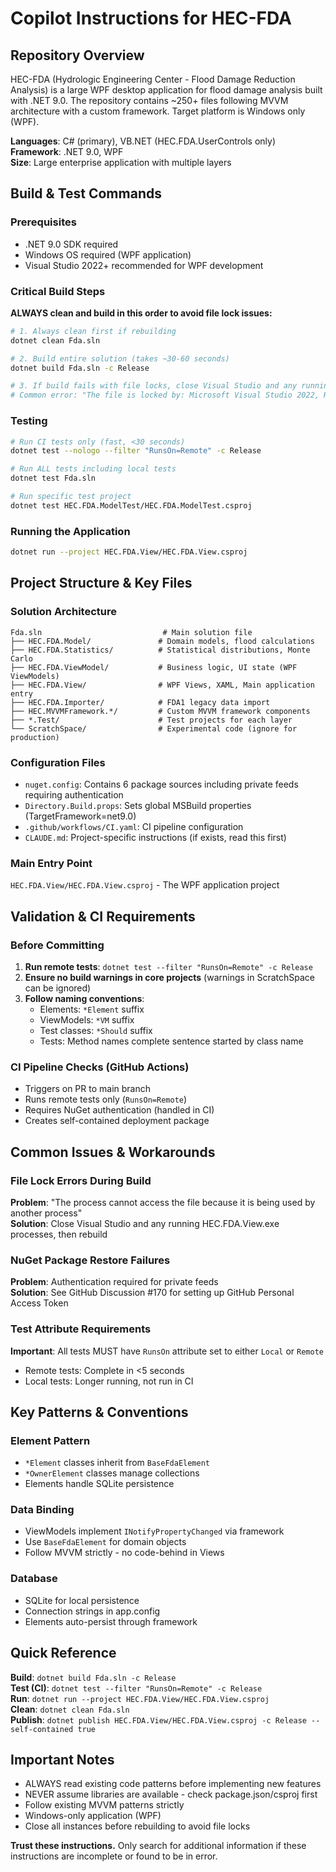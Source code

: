 # Copilot Instructions for HEC-FDA

## Repository Overview
HEC-FDA (Hydrologic Engineering Center - Flood Damage Reduction Analysis) is a large WPF desktop application for flood damage analysis built with .NET 9.0. The repository contains ~250+ files following MVVM architecture with a custom framework. Target platform is Windows only (WPF).

**Languages**: C# (primary), VB.NET (HEC.FDA.UserControls only)  
**Framework**: .NET 9.0, WPF  
**Size**: Large enterprise application with multiple layers  

## Build & Test Commands

### Prerequisites
- .NET 9.0 SDK required
- Windows OS required (WPF application)
- Visual Studio 2022+ recommended for WPF development

### Critical Build Steps
**ALWAYS clean and build in this order to avoid file lock issues:**
```bash
# 1. Always clean first if rebuilding
dotnet clean Fda.sln

# 2. Build entire solution (takes ~30-60 seconds)
dotnet build Fda.sln -c Release

# 3. If build fails with file locks, close Visual Studio and any running instances of HEC.FDA.View.exe
# Common error: "The file is locked by: Microsoft Visual Studio 2022, HEC.FDA.View"
```

### Testing
```bash
# Run CI tests only (fast, <30 seconds)
dotnet test --nologo --filter "RunsOn=Remote" -c Release

# Run ALL tests including local tests
dotnet test Fda.sln

# Run specific test project
dotnet test HEC.FDA.ModelTest/HEC.FDA.ModelTest.csproj
```

### Running the Application
```bash
dotnet run --project HEC.FDA.View/HEC.FDA.View.csproj
```

## Project Structure & Key Files

### Solution Architecture
```
Fda.sln                           # Main solution file
├── HEC.FDA.Model/               # Domain models, flood calculations
├── HEC.FDA.Statistics/          # Statistical distributions, Monte Carlo
├── HEC.FDA.ViewModel/           # Business logic, UI state (WPF ViewModels)
├── HEC.FDA.View/                # WPF Views, XAML, Main application entry
├── HEC.FDA.Importer/            # FDA1 legacy data import
├── HEC.MVVMFramework.*/         # Custom MVVM framework components
├── *.Test/                      # Test projects for each layer
└── ScratchSpace/                # Experimental code (ignore for production)
```

### Configuration Files
- `nuget.config`: Contains 6 package sources including private feeds requiring authentication
- `Directory.Build.props`: Sets global MSBuild properties (TargetFramework=net9.0)
- `.github/workflows/CI.yaml`: CI pipeline configuration
- `CLAUDE.md`: Project-specific instructions (if exists, read this first)

### Main Entry Point
`HEC.FDA.View/HEC.FDA.View.csproj` - The WPF application project

## Validation & CI Requirements

### Before Committing
1. **Run remote tests**: `dotnet test --filter "RunsOn=Remote" -c Release`
2. **Ensure no build warnings in core projects** (warnings in ScratchSpace can be ignored)
3. **Follow naming conventions**:
   - Elements: `*Element` suffix
   - ViewModels: `*VM` suffix  
   - Test classes: `*Should` suffix
   - Tests: Method names complete sentence started by class name

### CI Pipeline Checks (GitHub Actions)
- Triggers on PR to main branch
- Runs remote tests only (`RunsOn=Remote`)
- Requires NuGet authentication (handled in CI)
- Creates self-contained deployment package

## Common Issues & Workarounds

### File Lock Errors During Build
**Problem**: "The process cannot access the file because it is being used by another process"  
**Solution**: Close Visual Studio and any running HEC.FDA.View.exe processes, then rebuild

### NuGet Package Restore Failures
**Problem**: Authentication required for private feeds  
**Solution**: See GitHub Discussion #170 for setting up GitHub Personal Access Token

### Test Attribute Requirements
**Important**: All tests MUST have `RunsOn` attribute set to either `Local` or `Remote`
- Remote tests: Complete in <5 seconds
- Local tests: Longer running, not run in CI

## Key Patterns & Conventions

### Element Pattern
- `*Element` classes inherit from `BaseFdaElement`
- `*OwnerElement` classes manage collections
- Elements handle SQLite persistence

### Data Binding
- ViewModels implement `INotifyPropertyChanged` via framework
- Use `BaseFdaElement` for domain objects
- Follow MVVM strictly - no code-behind in Views

### Database
- SQLite for local persistence
- Connection strings in app.config
- Elements auto-persist through framework

## Quick Reference

**Build**: `dotnet build Fda.sln -c Release`  
**Test (CI)**: `dotnet test --filter "RunsOn=Remote" -c Release`  
**Run**: `dotnet run --project HEC.FDA.View/HEC.FDA.View.csproj`  
**Clean**: `dotnet clean Fda.sln`  
**Publish**: `dotnet publish HEC.FDA.View/HEC.FDA.View.csproj -c Release --self-contained true`

## Important Notes
- ALWAYS read existing code patterns before implementing new features
- NEVER assume libraries are available - check package.json/csproj first
- Follow existing MVVM patterns strictly
- Windows-only application (WPF)
- Close all instances before rebuilding to avoid file locks

**Trust these instructions.** Only search for additional information if these instructions are incomplete or found to be in error.
